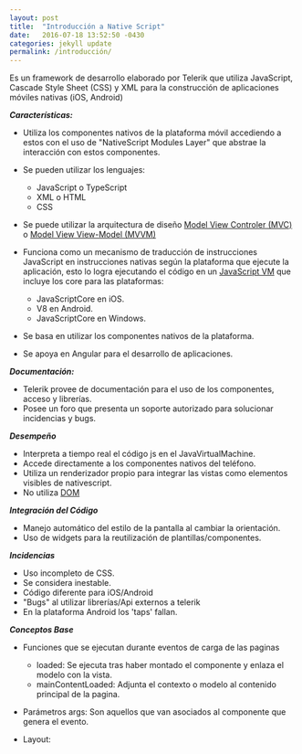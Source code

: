```yaml
---
layout: post
title:  "Introducción a Native Script"
date:   2016-07-18 13:52:50 -0430
categories: jekyll update
permalink: /introducción/
---
```


Es un framework de desarrollo elaborado por Telerik que utiliza JavaScript, Cascade Style Sheet (CSS) y XML para la construcción de aplicaciones móviles nativas (iOS, Android)

***Características:***

 - Utiliza los componentes nativos de la plataforma móvil accediendo a estos con el uso de "NativeScript Modules Layer" que abstrae la interacción con estos componentes.
 - Se pueden utilizar los lenguajes:
 	- JavaScript o TypeScript
 	- XML o HTML
 	- CSS
 - Se puede utilizar la arquitectura de diseño [Model View Controler (MVC)](http://www.oracle.com/technetwork/articles/javase/index-142890.html) o [Model View View-Model (MVVM)](https://msdn.microsoft.com/en-us/library/hh848246.aspx)
 - Funciona como un mecanismo de traducción de instrucciones JavaScript en instrucciones nativas según la plataforma que ejecute la aplicación, esto lo logra ejecutando el código en un [JavaScript VM](http://developer.telerik.com/featured/a-guide-to-javascript-engines-for-idiots/)  que incluye los core para las plataformas:
	 - JavaScriptCore en iOS.
	 - V8 en Android.
	 - JavaScriptCore en Windows.

- Se basa en utilizar los componentes nativos de la plataforma.
- Se apoya en Angular para el desarrollo de aplicaciones.

***Documentación:***

- Telerik provee de documentación para el uso de los componentes, acceso y librerías.
- Posee un foro que presenta un soporte autorizado para solucionar incidencias y bugs.

***Desempeño***

- Interpreta a tiempo real el código js en el JavaVirtualMachine.
- Accede directamente a los componentes nativos del teléfono.
- Utiliza un renderizador propio para integrar las vistas como elementos visibles de nativescript.
- No utiliza [DOM](http://html.conclase.net/w3c/dom1-es/introduction.html)

***Integración del Código***

- Manejo automático del estilo de la pantalla al cambiar la orientación.
- Uso de widgets para la reutilización de plantillas/componentes.

***Incidencias***

- Uso incompleto de CSS.
- Se considera inestable.
- Código diferente para iOS/Android
- "Bugs" al utilizar librerías/Api externos a telerik
- En la plataforma Android los 'taps' fallan.

***Conceptos Base***

- Funciones que se ejecutan durante eventos de carga de las paginas
	- loaded: Se ejecuta tras haber montado el componente y enlaza el modelo con la vista. 
	- mainContentLoaded: Adjunta el contexto o modelo al contenido principal de la pagina.

- Parámetros args: Son aquellos que van asociados al componente que genera el evento.

- Layout: 